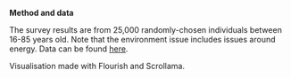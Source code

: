 
**Method and data**

The survey results are from 25,000 randomly-chosen individuals between 16-85 years old.
Note that the environment issue includes issues around energy.
Data can be found [here](https://www.gu.se/sites/default/files/2022-03/L%C3%A5ngsiktiga%20trender%20och%20viktiga%20samh%C3%A4llsproblem%20-%20Johan%20Martinsson_0.pdf).

Visualisation made with Flourish and Scrollama.





